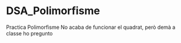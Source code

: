 # DSA_Polimorfisme
Practica Polimorfisme
No acaba de funcionar el quadrat, però demà a classe ho pregunto
